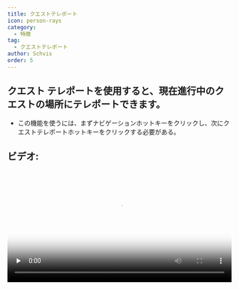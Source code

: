 ```yaml
---
title: クエストテレポート
icon: person-rays
category:
  - 特徴
tag:
  - クエストテレポート
author: Schvis
order: 5
---
```


## クエスト テレポートを使用すると、現在進行中のクエストの場所にテレポートできます。
- この機能を使うには、まずナビゲーションホットキーをクリックし、次にクエストテレポートホットキーをクリックする必要がある。

## ビデオ:

<video controls preload="none" width="100%" poster="https://nextcloud.atruicardona.xyz/s/bHDsLK6ktT7sqn7/preview"><source src="https://nextcloud.atruicardona.xyz/s/bHDsLK6ktT7sqn7/download" type="video/mp4"></video>
